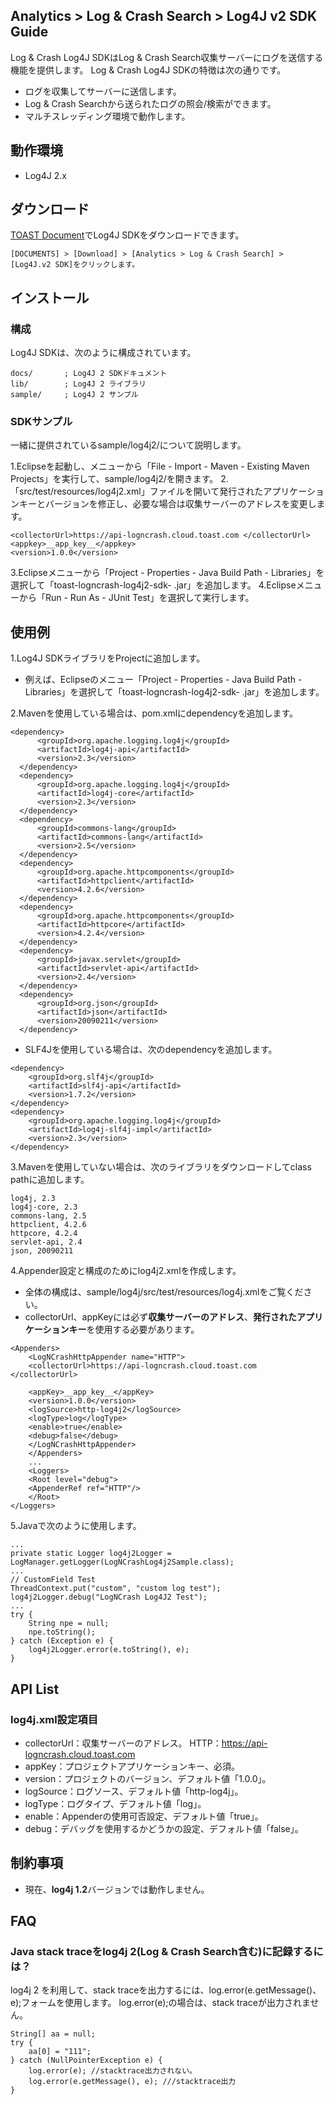 ## Analytics > Log & Crash Search > Log4J v2 SDK Guide

Log & Crash Log4J SDKはLog & Crash Search収集サーバーにログを送信する機能を提供します。
Log & Crash Log4J SDKの特徴は次の通りです。

- ログを収集してサーバーに送信します。
- Log & Crash Searchから送られたログの照会/検索ができます。
- マルチスレッディング環境で動作します。

## 動作環境

- Log4J 2.x

## ダウンロード

[TOAST Document](http://docs.toast.com/ja/Download/)でLog4J SDKをダウンロードできます。

```
[DOCUMENTS] > [Download] > [Analytics > Log & Crash Search] > [Log4J.v2 SDK]をクリックします。
```

## インストール

### 構成

Log4J SDKは、次のように構成されています。

```
docs/       ; Log4J 2 SDKドキュメント
lib/        ; Log4J 2 ライブラリ
sample/     ; Log4J 2 サンプル
```

### SDKサンプル

一緒に提供されているsample/log4j2/について説明します。

1.Eclipseを起動し、メニューから「File - Import - Maven - Existing Maven Projects」を実行して、sample/log4j2/を開きます。
2.「src/test/resources/log4j2.xml」ファイルを開いて発行されたアプリケーションキーとバージョンを修正し、必要な場合は収集サーバーのアドレスを変更します。

```
<collectorUrl>https://api-logncrash.cloud.toast.com </collectorUrl>
<appkey>__app_key__</appkey>
<version>1.0.0</version>
```

3.Eclipseメニューから「Project - Properties - Java Build Path - Libraries」を選択して「toast-logncrash-log4j2-sdk- <version > .jar」を追加します。
4.Eclipseメニューから「Run - Run As - JUnit Test」を選択して実行します。

## 使用例

1.Log4J SDKライブラリをProjectに追加します。
- 例えば、Eclipseのメニュー「Project - Properties - Java Build Path - Libraries」を選択して「toast-logncrash-log4j2-sdk- <version > .jar」を追加します。

2.Mavenを使用している場合は、pom.xmlにdependencyを追加します。

```
<dependency>
      <groupId>org.apache.logging.log4j</groupId>
      <artifactId>log4j-api</artifactId>
      <version>2.3</version>
  </dependency>
  <dependency>
      <groupId>org.apache.logging.log4j</groupId>
      <artifactId>log4j-core</artifactId>
      <version>2.3</version>
  </dependency>
  <dependency>
      <groupId>commons-lang</groupId>
      <artifactId>commons-lang</artifactId>
      <version>2.5</version>
  </dependency>
  <dependency>
      <groupId>org.apache.httpcomponents</groupId>
      <artifactId>httpclient</artifactId>
      <version>4.2.6</version>
  </dependency>
  <dependency>
      <groupId>org.apache.httpcomponents</groupId>
      <artifactId>httpcore</artifactId>
      <version>4.2.4</version>
  </dependency>
  <dependency>
      <groupId>javax.servlet</groupId>
      <artifactId>servlet-api</artifactId>
      <version>2.4</version>
  </dependency>
  <dependency>
      <groupId>org.json</groupId>
      <artifactId>json</artifactId>
      <version>20090211</version>
  </dependency>
```

- SLF4Jを使用している場合は、次のdependencyを追加します。

```
<dependency>
    <groupId>org.slf4j</groupId>
    <artifactId>slf4j-api</artifactId>
    <version>1.7.2</version>
</dependency>
<dependency>
    <groupId>org.apache.logging.log4j</groupId>
    <artifactId>log4j-slf4j-impl</artifactId>
    <version>2.3</version>
</dependency>
```

3.Mavenを使用していない場合は、次のライブラリをダウンロードしてclass pathに追加します。

```
log4j, 2.3
log4j-core, 2.3
commons-lang, 2.5
httpclient, 4.2.6
httpcore, 4.2.4
servlet-api, 2.4
json, 20090211
```

4.Appender設定と構成のためにlog4j2.xmlを作成します。

- 全体の構成は、sample/log4j/src/test/resources/log4j.xmlをご覧ください。
- collectorUrl、appKeyには必ず**収集サーバーのアドレス**、**発行されたアプリケーションキー**を使用する必要があります。

```
<Appenders>
    <LogNCrashHttpAppender name="HTTP">
    <collectorUrl>https://api-logncrash.cloud.toast.com </collectorUrl>

    <appKey>__app_key__</appKey>
    <version>1.0.0</version>
    <logSource>http-log4j2</logSource>
    <logType>log</logType>
    <enable>true</enable>
    <debug>false</debug>
    </LogNCrashHttpAppender>
    </Appenders>
    ...
    <Loggers>
    <Root level="debug">
    <AppenderRef ref="HTTP"/>
    </Root>
</Loggers>
```

5.Javaで次のように使用します。

```
...
private static Logger log4j2Logger = LogManager.getLogger(LogNCrashLog4j2Sample.class);
...
// CustomField Test
ThreadContext.put("custom", "custom log test");
log4j2Logger.debug("LogNCrash Log4J2 Test");
...
try {
    String npe = null;
    npe.toString();
} catch (Exception e) {
    log4j2Logger.error(e.toString(), e);
}
```

## API List

### log4j.xml設定項目

- collectorUrl：収集サーバーのアドレス。
	HTTP：https://api-logncrash.cloud.toast.com
- appKey：プロジェクトアプリケーションキー、必須。
- version：プロジェクトのバージョン、デフォルト値「1.0.0」。
- logSource：ログソース、デフォルト値「http-log4j」。
- logType：ログタイプ、デフォルト値「log」。
- enable：Appenderの使用可否設定、デフォルト値「true」。
- debug：デバッグを使用するかどうかの設定、デフォルト値「false」。

## 制約事項

- 現在、**log4j 1.2**バージョンでは動作しません。

## FAQ

### Java stack traceをlog4j 2(Log & Crash Search含む)に記録するには？

log4j 2 を利用して、stack traceを出力するには、log.error(e.getMessage()、e);フォームを使用します。 log.error(e);の場合は、stack traceが出力されません。

```
String[] aa = null;
try {
    aa[0] = "111";
} catch (NullPointerException e) {
    log.error(e); //stacktrace出力されない。
    log.error(e.getMessage(), e); ///stacktrace出力
}
```
